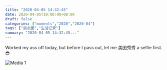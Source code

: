 ```yaml
---
title: "2020-04-05 14:32:45"
date: 2020-04-05T10:00:00+08:00
draft: false
categories: ["moments","2020","2020-04"]
tags: ["朋友圈","生活记录"]
summary: "2020-04-05 14:32:45..."
---
```


Worked my ass off today, but before I pass out, let me 美图秀秀 a selfie first. 😎

![Media 1](/Moments/photos/2020-04-05/202004051432450.jpg)

